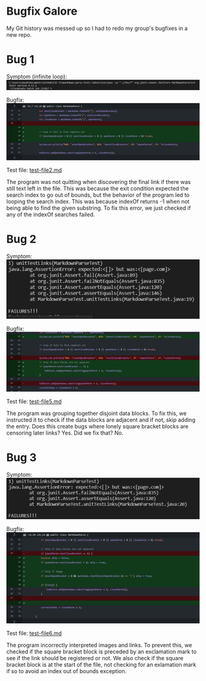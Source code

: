 # Bugfix Galore

My Git history was messed up so I had to redo my group's bugfixes in a new repo.

# Bug 1
Symptom (infinite loop):\
![Symptom 1](err1/err1_symptom.png)

Bugfix:\
![Bugfix 1](err1/delta1.png)

Test file:
[test-file2.md](https://github.com/ucsd-cse15l-w22/markdown-parse/blob/main/test-file2.md)

The program was not quitting when discovering the final link if there was still text left in the file. This was because the exit condition expected the search index to go out of bounds, but the behavior of the program led to looping the search index. This was because indexOf returns -1 when not being able to find the given substring. To fix this error, we just checked if any of the indexOf searches failed.

# Bug 2
Symptom:\
![Symptom 2](err2/err2_symptom.png)

Bugfix:\
![Bugfix 2](err2/delta2.png)

Test file:
[test-file5.md](https://github.com/ucsd-cse15l-w22/markdown-parse/blob/main/test-file5.md)

The program was grouping together disjoint data blocks. To fix this, we instructed it to check if the data blocks are adjacent and if not, skip adding the entry. Does this create bugs where lonely square bracket blocks are censoring later links? Yes. Did we fix that? No.

# Bug 3
Symptom:\
![Symptom 3](err3/err3_symptom.png)

Bugfix:\
![Bugfix 3](err3/delta3.png)

Test file:
[test-file6.md](https://github.com/ucsd-cse15l-w22/markdown-parse/blob/main/test-file6.md)

The program incorrectly interpreted images and links. To prevent this, we checked if the square bracket block is preceded by an exclamation mark to see if the link should be registered or not. We also check if the square bracket block is at the start of the file, not checking for an exlamation mark if so to avoid an index out of bounds exception.
